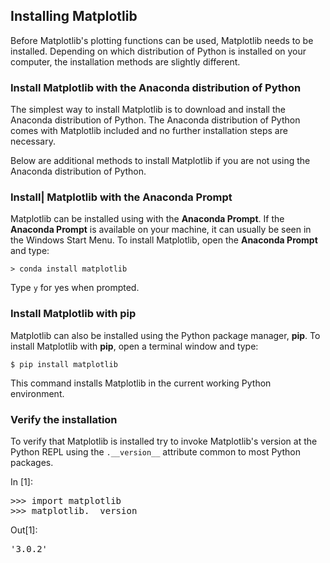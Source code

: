 
## Installing Matplotlib
Before Matplotlib's plotting functions can be used, Matplotlib needs to be installed. Depending on which distribution of Python is installed on your computer, the installation methods are slightly different.
### Install Matplotlib with the Anaconda distribution of Python

The simplest way to install Matplotlib is to download and install the Anaconda distribution of Python. The Anaconda distribution of Python comes with Matplotlib included and no further installation steps are necessary.

Below are additional methods to install Matplotlib if you are not using the Anaconda distribution of Python.
### Install| Matplotlib with the Anaconda Prompt

Matplotlib can be installed using with the **Anaconda Prompt**. If the **Anaconda Prompt** is available on your machine, it can usually be seen in the Windows Start Menu. To install Matplotlib, open the **Anaconda Prompt** and type:

```text
> conda install matplotlib
```

Type ```y``` for yes when prompted.
### Install Matplotlib with **pip**

Matplotlib can also be installed using the Python package manager, **pip**. To install Matplotlib with **pip**, open a terminal window and type:

```text
$ pip install matplotlib
```

This command installs Matplotlib in the current working Python environment.
### Verify the installation
To verify that Matplotlib is installed try to invoke Matplotlib's version at the Python REPL using the ```.__version__``` attribute common to most Python packages.
<div class="cell border-box-sizing code_cell rendered">
<div class="input">
<div class="prompt input_prompt">In&nbsp;[1]:</div>
<div class="inner_cell">
    <div class="input_area">
<div class=" highlight hl-ipython3"><pre><span></span><span class="o">&gt;&gt;&gt;</span> <span class="kn">import</span> <span class="nn">matplotlib</span>
<span class="o">&gt;&gt;&gt;</span> <span class="n">matplotlib</span><span class="o">.</span><span class="n">__version__</span>
</pre></div>

</div>
</div>
</div>

<div class="output_wrapper">
<div class="output">


<div class="output_area">

<div class="prompt output_prompt">Out[1]:</div>




<div class="output_text output_subarea output_execute_result">
<pre>&#39;3.0.2&#39;</pre>
</div>

</div>

</div>
</div>

</div>
 

